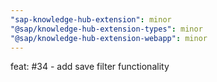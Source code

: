```yaml
---
"sap-knowledge-hub-extension": minor
"@sap/knowledge-hub-extension-types": minor
"@sap/knowledge-hub-extension-webapp": minor
---
```


feat: #34 - add save filter functionality

